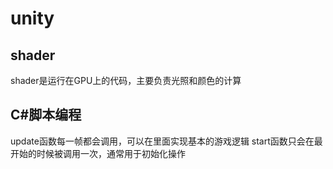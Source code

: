 <!--
 * @Author: yuzihan yuzihanyuzihan@163.com
 * @Date: 2022-05-26 13:18:32
 * @LastEditors: yuzihan yuzihanyuzihan@163.com
 * @LastEditTime: 2022-05-26 14:26:38
 * @FilePath: /fe_interview/前端可视化/元宇宙/unity.md
 * @Description: 这是默认设置,请设置`customMade`, 打开koroFileHeader查看配置 进行设置: https://github.com/OBKoro1/koro1FileHeader/wiki/%E9%85%8D%E7%BD%AE
-->
# unity
## shader
shader是运行在GPU上的代码，主要负责光照和颜色的计算

## C#脚本编程
update函数每一帧都会调用，可以在里面实现基本的游戏逻辑
start函数只会在最开始的时候被调用一次，通常用于初始化操作